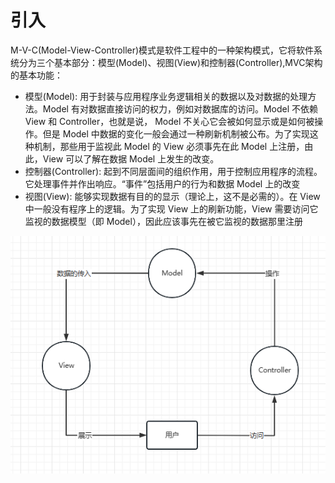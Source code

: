 # 引入
M-V-C(Model-View-Controller)模式是软件工程中的一种架构模式，它将软件系统分为三个基本部分：模型(Model)、视图(View)和控制器(Controller),MVC架构的基本功能：
- 模型(Model): 用于封装与应用程序业务逻辑相关的数据以及对数据的处理方法。Model 有对数据直接访问的权力，例如对数据库的访问。Model 不依赖 View 和 Controller，也就是说， Model 不关心它会被如何显示或是如何被操作。但是 Model 中数据的变化一般会通过一种刷新机制被公布。为了实现这种机制，那些用于监视此 Model 的 View 必须事先在此 Model 上注册，由此，View 可以了解在数据 Model 上发生的改变。
- 控制器(Controller): 起到不同层面间的组织作用，用于控制应用程序的流程。它处理事件并作出响应。“事件”包括用户的行为和数据 Model 上的改变
- 视图(View): 能够实现数据有目的的显示（理论上，这不是必需的）。在 View 中一般没有程序上的逻辑。为了实现 View 上的刷新功能，View 需要访问它监视的数据模型（即 Model），因此应该事先在被它监视的数据那里注册

![](attachment/Pasted%20image%2020230221083309.png)

